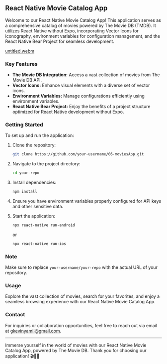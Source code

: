 ## React Native Movie Catalog App

Welcome to our React Native Movie Catalog App! This application serves as a comprehensive catalog of movies powered by The Movie DB (TMDB). It utilizes React Native without Expo, incorporating Vector Icons for iconography, environment variables for configuration management, and the React Native Bear Project for seamless development.

[untitled.webm](https://github.com/kevinShogun/06-moviesApp/assets/54457637/988e4eea-d640-4def-8083-a1dc3ced7454)

### Key Features

- **The Movie DB Integration:** Access a vast collection of movies from The Movie DB API.
- **Vector Icons:** Enhance visual elements with a diverse set of vector icons.
- **Environment Variables:** Manage configurations efficiently using environment variables.
- **React Native Bear Project:** Enjoy the benefits of a project structure optimized for React Native development without Expo.

### Getting Started

To set up and run the application:

1. Clone the repository:

   ```bash
   git clone https://github.com/your-username/06-moviesApp.git
   ```

2. Navigate to the project directory:

   ```bash
   cd your-repo
   ```

3. Install dependencies:

   ```bash
   npm install
   ```

4. Ensure you have environment variables properly configured for API keys and other sensitive data.

5. Start the application:

   ```bash
   npx react-native run-android
   ```

   or

   ```bash
   npx react-native run-ios
   ```

### Note

Make sure to replace `your-username/your-repo` with the actual URL of your repository.

### Usage

Explore the vast collection of movies, search for your favorites, and enjoy a seamless browsing experience with our React Native Movie Catalog App.

### Contact

For inquiries or collaboration opportunities, feel free to reach out via email at [gkevinyamil@gmail.com](mailto:gkevinyamil@gmail.com).

---

Immerse yourself in the world of movies with our React Native Movie Catalog App, powered by The Movie DB. Thank you for choosing our application! 🎬🍿📱
